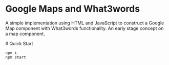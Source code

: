 # Google Maps and What3words

A simple implementation using HTML and JavaScript to construct a Google Map component with What3words functionality. An early stage concept on a map component.

# Quick Start

```
npm i
npm start
```
